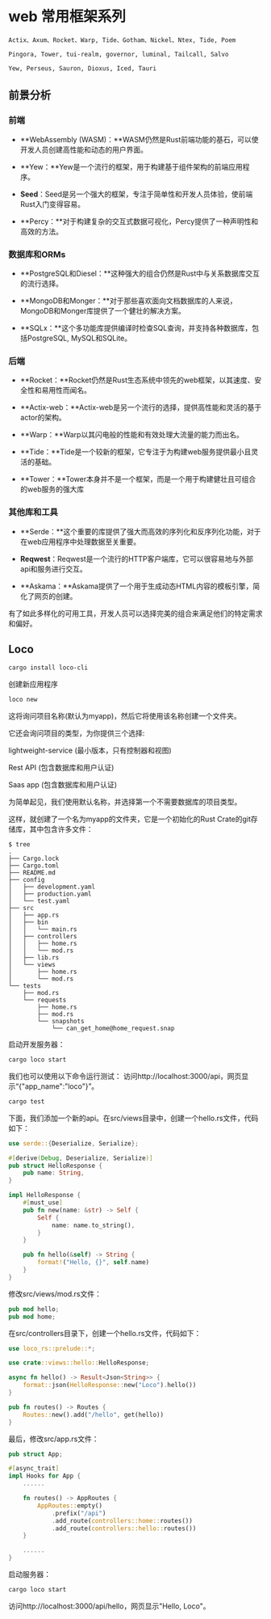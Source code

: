 # web 常用框架系列

```
Actix、Axum、Rocket、Warp, Tide、Gotham、Nickel、Ntex, Tide, Poem

Pingora, Tower, tui-realm, governor, luminal, Tailcall, Salvo

Yew, Perseus, Sauron, Dioxus, Iced, Tauri
```




## 前景分析


### 前端

- **WebAssembly (WASM)：**WASM仍然是Rust前端功能的基石，可以使开发人员创建高性能和动态的用户界面。
    
- **Yew：**Yew是一个流行的框架，用于构建基于组件架构的前端应用程序。
    
- **Seed**：Seed是另一个强大的框架，专注于简单性和开发人员体验，使前端Rust入门变得容易。
    
- **Percy：**对于构建复杂的交互式数据可视化，Percy提供了一种声明性和高效的方法。


### 数据库和ORMs

- **PostgreSQL和Diesel：**这种强大的组合仍然是Rust中与关系数据库交互的流行选择。
    
- **MongoDB和Monger：**对于那些喜欢面向文档数据库的人来说，MongoDB和Monger库提供了一个健壮的解决方案。
    
- **SQLx：**这个多功能库提供编译时检查SQL查询，并支持各种数据库，包括PostgreSQL, MySQL和SQLite。

### 后端
- **Rocket：**Rocket仍然是Rust生态系统中领先的web框架，以其速度、安全性和易用性而闻名。
    
- **Actix-web：**Actix-web是另一个流行的选择，提供高性能和灵活的基于actor的架构。
    
- **Warp：**Warp以其闪电般的性能和有效处理大流量的能力而出名。
    
- **Tide：**Tide是一个较新的框架，它专注于为构建web服务提供最小且灵活的基础。
    
- **Tower：**Tower本身并不是一个框架，而是一个用于构建健壮且可组合的web服务的强大库

### 其他库和工具
- **Serde：**这个重要的库提供了强大而高效的序列化和反序列化功能，对于在web应用程序中处理数据至关重要。
    
- **Reqwest**：Reqwest是一个流行的HTTP客户端库，它可以很容易地与外部api和服务进行交互。
    
- **Askama：**Askama提供了一个用于生成动态HTML内容的模板引擎，简化了网页的创建。
    

有了如此多样化的可用工具，开发人员可以选择完美的组合来满足他们的特定需求和偏好。









## Loco

```sh
cargo install loco-cli
```

创建新应用程序
```sh
loco new
```
这将询问项目名称(默认为myapp)，然后它将使用该名称创建一个文件夹。

它还会询问项目的类型，为你提供三个选择:

lightweight-service (最小版本，只有控制器和视图)


Rest API (包含数据库和用户认证)


Saas app (包含数据库和用户认证)


为简单起见，我们使用默认名称，并选择第一个不需要数据库的项目类型。

这样，就创建了一个名为myapp的文件夹，它是一个初始化的Rust Crate的git存储库，其中包含许多文件：

```tree
$ tree
.
├── Cargo.lock
├── Cargo.toml
├── README.md
├── config
│   ├── development.yaml
│   ├── production.yaml
│   └── test.yaml
├── src
│   ├── app.rs
│   ├── bin
│   │   └── main.rs
│   ├── controllers
│   │   ├── home.rs
│   │   └── mod.rs
│   ├── lib.rs
│   └── views
│       ├── home.rs
│       └── mod.rs
└── tests
    ├── mod.rs
    └── requests
        ├── home.rs
        ├── mod.rs
        └── snapshots
            └── can_get_home@home_request.snap
```


启动开发服务器：
```sh
cargo loco start
```

我们也可以使用以下命令运行测试：
访问http://localhost:3000/api，网页显示“{"app_name":"loco"}”。
```sh
cargo test
```

下面，我们添加一个新的api。在src/views目录中，创建一个hello.rs文件，代码如下：
```rs
use serde::{Deserialize, Serialize};

#[derive(Debug, Deserialize, Serialize)]
pub struct HelloResponse {
    pub name: String,
}

impl HelloResponse {
    #[must_use]
    pub fn new(name: &str) -> Self {
        Self {
            name: name.to_string(),
        }
    }

    pub fn hello(&self) -> String {
        format!("Hello, {}", self.name)
    }
}
```


修改src/views/mod.rs文件：
```rs
pub mod hello;
pub mod home;
```

在src/controllers目录下，创建一个hello.rs文件，代码如下：
```rs
use loco_rs::prelude::*;

use crate::views::hello::HelloResponse;

async fn hello() -> Result<Json<String>> {
    format::json(HelloResponse::new("Loco").hello())
}

pub fn routes() -> Routes {
    Routes::new().add("/hello", get(hello))
}
```

最后，修改src/app.rs文件：
```rs
pub struct App;

#[async_trait]
impl Hooks for App {
    ......

    fn routes() -> AppRoutes {
        AppRoutes::empty()
            .prefix("/api")
            .add_route(controllers::home::routes())
            .add_route(controllers::hello::routes())
    }

    ......
}
```

启动服务器：
```sh
cargo loco start
```

访问http://localhost:3000/api/hello，网页显示"Hello, Loco"。

